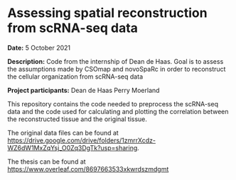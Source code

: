 # Assessing spatial reconstruction from scRNA-seq data

**Date:** 5 October 2021

**Description:**
Code from the internship of Dean de Haas. Goal is to assess the assumptions made by CSOmap and novoSpaRc in order to reconstruct the cellular organization from scRNA-seq data

**Project participants:**
Dean de Haas
Perry Moerland

This repository contains the code needed to preprocess the scRNA-seq data and the code used for calculating and plotting the correlation between the reconstructed tissue and the original tissue.

The original data files can be found at https://drive.google.com/drive/folders/1zmrrXcdz-WZ6dW1MxZqYsj_O0Zq3DgTk?usp=sharing. 

The thesis can be found at https://www.overleaf.com/8697663533xkwrdszmdgmt




